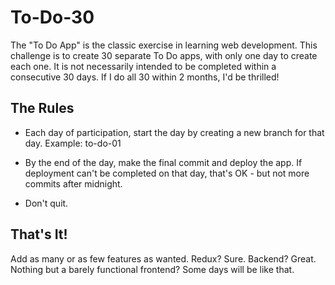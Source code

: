 # To-Do-30

The "To Do App" is the classic exercise in learning web development. This challenge is to create 30 separate To Do apps, with only one day to create each one. It is not necessarily intended to be completed within a consecutive 30 days. If I do all 30 within 2 months, I'd be thrilled!

## The Rules

* Each day of participation, start the day by creating a new branch for that day. Example: to-do-01

* By the end of the day, make the final commit and deploy the app. If deployment can't be completed on that day, that's OK - but not more commits after midnight.

* Don't quit.

## That's It!

Add as many or as few features as wanted. Redux? Sure. Backend? Great. Nothing but a barely functional frontend? Some days will be like that.


